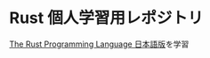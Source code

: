 # Rust 個人学習用レポジトリ

[The Rust Programming Language 日本語版](https://doc.rust-jp.rs/book-ja/title-page.html)を学習
